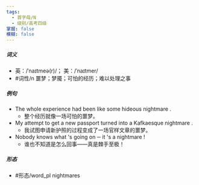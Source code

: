 ```yaml
---
tags:
  - 首字母/N
  - 级别/高考四级
掌握: false
模糊: false
---
```

##### 词义
- 英：/ˈnaɪtmeə(r)/； 美：/ˈnaɪtmer/
- #词性/n  噩梦；梦魇；可怕的经历；难以处理之事
##### 例句
- The whole experience had been like some hideous nightmare .
	- 整个经历就像一场可怕的噩梦。
- My attempt to get a new passport turned into a Kafkaesque nightmare .
	- 我试图申请新护照的过程变成了一场官样文章的噩梦。
- Nobody knows what 's going on ─ it 's a nightmare !
	- 谁也不知道是怎么回事——真是棘手至极！
##### 形态
- #形态/word_pl nightmares
